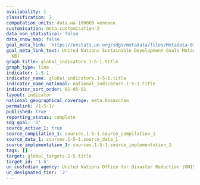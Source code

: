 ```yaml
---
availability: 1
classification: 2
computation_units: data.на 100000 человек
customisation: meta.customisation-2
data_non_statistical: false
data_show_map: false
goal_meta_link: 'https://unstats.un.org/sdgs/metadata/files/Metadata-01-05-01.pdf '
goal_meta_link_text: United Nations Sustainable Development Goals Metadata (PDF 224
  KB)
graph_title: global_indicators.1-5-1.title
graph_type: line
indicator: 1.5.1
indicator_name: global_indicators.1-5-1.title
indicator_name_national: national_indicators.1-5-1.title
indicator_sort_order: 01-05-01
layout: indicator
national_geographical_coverage: meta.Казахстан
permalink: /1-5-1/
published: true
reporting_status: complete
sdg_goal: '1'
source_active_1: true
source_compilation_1: sources.1-5-1.source_compilation_1
source_data_1: sources.1-5-1.source_data_1
source_implementation_1: sources.1-5-1.source_implementation_1
tags: []
target: global_targets.1-5.title
target_id: '1.5'
un_custodian_agency: United Nations Office for Disaster Reduction (UNISDR)
un_designated_tier: '2'
---
```

